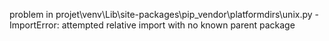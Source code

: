 problem in projet\venv\Lib\site-packages\pip\_vendor\platformdirs\unix.py - ImportError: attempted relative import with no known parent package
